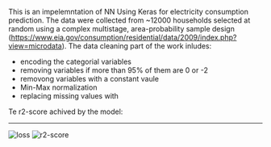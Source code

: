 This is an impelemntation of NN Using Keras for electricity consumption prediction. The data were collected from ~12000 households selected at random using a complex multistage, area-probability sample design (https://www.eia.gov/consumption/residential/data/2009/index.php?view=microdata). The data cleaning part of the work inludes:

* encoding the categorial variables 
* removing variables if more than 95% of them are 0 or -2
* removong variables with a constant vaule
* Min-Max normalization
* replacing missing values with 

Te r2-score achived by the model: 

--------------------------------
![loss](https://user-images.githubusercontent.com/62679750/122396657-98081f80-cf4e-11eb-826e-1d8d999b45aa.png)
![r2-score](https://user-images.githubusercontent.com/62679750/122396700-a48c7800-cf4e-11eb-97ab-c24dba5917bf.png)

